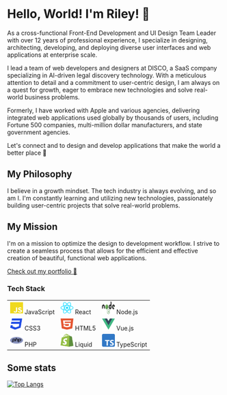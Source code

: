 # Hello, World! I'm Riley! 👋

As a cross-functional Front-End Development and UI Design Team Leader with over 12 years of professional experience, I specialize in designing, architecting, developing, and deploying diverse user interfaces and web applications at enterprise scale. 

I lead a team of web developers and designers at DISCO, a SaaS company specializing in AI-driven legal discovery technology. With a meticulous attention to detail and a commitment to user-centric design, I am always on a quest for growth, eager to embrace new technologies and solve real-world business problems. 

Formerly, I have worked with Apple and various agencies, delivering integrated web applications used globally by thousands of users, including Fortune 500 companies, multi-million dollar manufacturers, and state government agencies.

Let's connect and to design and develop applications that make the world a better place 🚀

## My Philosophy

I believe in a growth mindset. The tech industry is always evolving, and so am I. I'm constantly learning and utilizing new technologies, passionately building user-centric projects that solve real-world problems.

## My Mission

I'm on a mission to optimize the design to development workflow. I strive to create a seamless process that allows for the efficient and effective creation of beautiful, functional web applications.

[Check out my portfolio 🔗](https://rileysklar.io)

### Tech Stack

<table>
  <tr>
    <td><img src="icons/js.svg" alt="JavaScript" width="30" height="30"/> JavaScript</td>
    <td><img src="icons/react.svg" alt="React" width="30" height="30"/> React</td>
    <td><img src="icons/node.svg" alt="Node.js" width="30" height="30"/> Node.js</td>
  <tr>
    <td><img src="icons/css3.svg" alt="CSS3" width="30" height="30"/> CSS3</td>
    <td><img src="icons/html5.svg" alt="HTML5" width="30" height="30"/> HTML5</td>
    <td><img src="icons/vue.svg" alt="Vue Icon" width="30" height="30"/> Vue.js</td>
  </tr>
   <tr>
    <td><img src="icons/php.svg" alt="PHP" width="30" height="30"/> PHP</td>
    <td><img src="icons/liquid.svg" alt="Shopify Liquid" width="30" height="30"/> Liquid</td>
    <td><img src="icons/typescript.svg" alt="TypeScript" width="30" height="30"/> TypeScript</td>
  </tr>
  <!-- <tr>
    <td><img src="icons/typescript.svg" alt="TypeScript" width="30" height="30"/> TypeScript</td>
    <td><img src="icons/react.svg" alt="React Native" width="30" height="30"/> React Native</td>
  </tr> -->
</table>
<!-- <p>
  <img src="icons/js.svg" alt="JavaScript" width="30" height="30"/> JavaScript<br>
  <img src="icons/react.svg" alt="React" width="30" height="30"/> React<br>
  <img src="icons/react.svg" alt="React Native" width="30" height="30"/> React Native<br>
  <img src="icons/html5.svg" alt="HTML5" width="30" height="30"/> HTML5<br>
  <img src="icons/css3.svg" alt="CSS3" width="30" height="30"/> CSS3<br>
  <img src="icons/vue.svg" alt="Vue Icon" width="30" height="30"/> Vue.js
</p> -->

## Some stats

[![Top Langs](https://github-readme-stats.vercel.app/api/top-langs/?username=rileysklar&layout=compact&theme=dark&bg_color=22272e&title_color=ffffff&text_color=ffffff)](https://github.com/anuraghazra/github-readme-stats)
